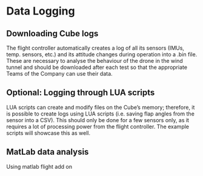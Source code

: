 # Data Logging

## Downloading Cube logs

The flight controller automatically creates a log of all its sensors (IMUs, temp. sensors, etc.) and its attitude changes during operation into a .bin file. These are necessary to analyse the behaviour of the drone in the wind tunnel and should be downloaded after each test so that the appropriate Teams of the Company can use their data.

## Optional: Logging through LUA scripts

LUA scripts can create and modify files on the Cube’s memory; therefore, it is possible to create logs using LUA scripts (i.e. saving flap angles from the sensor into a CSV). This should only be done for a few sensors only, as it requires a lot of processing power from the flight controller. The example scripts will showcase this as well.

## MatLab data analysis

Using matlab flight add on